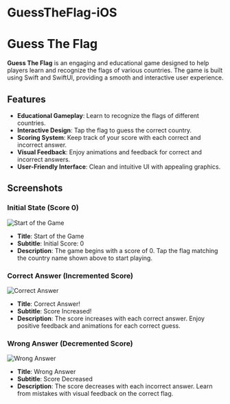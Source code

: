 # GuessTheFlag-iOS

# Guess The Flag

**Guess The Flag** is an engaging and educational game designed to help players learn and recognize the flags of various countries. The game is built using Swift and SwiftUI, providing a smooth and interactive user experience.

## Features

- **Educational Gameplay**: Learn to recognize the flags of different countries.
- **Interactive Design**: Tap the flag to guess the correct country.
- **Scoring System**: Keep track of your score with each correct and incorrect answer.
- **Visual Feedback**: Enjoy animations and feedback for correct and incorrect answers.
- **User-Friendly Interface**: Clean and intuitive UI with appealing graphics.

## Screenshots

### Initial State (Score 0)
![Start of the Game](<img width="362" alt="Screenshot 2024-07-13 at 9 34 09 PM" src="https://github.com/user-attachments/assets/468876eb-b46b-4b4d-8495-053be75cf9f2">)
- **Title**: Start of the Game
- **Subtitle**: Initial Score: 0
- **Description**: The game begins with a score of 0. Tap the flag matching the country name shown above to start playing.

### Correct Answer (Incremented Score)
![Correct Answer](<img width="429" alt="Screenshot 2024-07-13 at 9 43 09 PM" src="https://github.com/user-attachments/assets/2d1d5974-3d85-436a-9d58-079489d06a62">)
- **Title**: Correct Answer!
- **Subtitle**: Score Increased!
- **Description**: The score increases with each correct answer. Enjoy positive feedback and animations for each correct guess.

### Wrong Answer (Decremented Score)
![Wrong Answer](<img width="428" alt="Screenshot 2024-07-13 at 9 43 23 PM" src="https://github.com/user-attachments/assets/94d7b26c-0ca5-4aa1-90c3-5a421bae77ee">)
- **Title**: Wrong Answer
- **Subtitle**: Score Decreased
- **Description**: The score decreases with each incorrect answer. Learn from mistakes with visual feedback on the correct flag.
